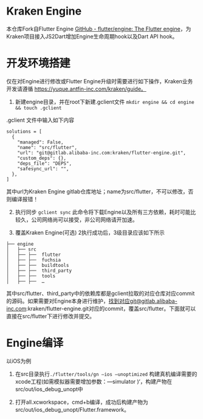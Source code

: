 Kraken Engine
==============
本仓库Fork自Flutter Engine [GitHub - flutter/engine: The Flutter engine](https://github.com/flutter/engine)，为Kraken项目接入JS2Dart增加Engine生命周期hook以及Dart API hook。

# 开发环境搭建
仅在对Engine进行修改或Flutter Engine升级时需要进行如下操作，Kraken业务开发请遵循 https://yuque.antfin-inc.com/kraken/guide。

1. 新建engine目录，并在root下新建.gclient文件
`mkdir engine && cd engine && touch .gclient`

.gclient 文件中输入如下内容
```
solutions = [
  {
    "managed": False,
    "name": "src/flutter",
    "url": "git@gitlab.alibaba-inc.com:kraken/flutter-engine.git",
    "custom_deps": {},
    "deps_file": "DEPS",
    "safesync_url": "",
  },
]
```
其中url为Kraken Engine gitlab仓库地址；name为src/flutter，不可以修改，否则编译报错！

2. 执行同步
`gclient sync`
此命令将下载Engine以及所有三方依赖，耗时可能比较久，公司网络尚可以接受，非公司网络请开加速。

3. 覆盖Kraken Engine(可选)
    2执行成功后，3级目录应该如下所示
```
├── engine
│   ├── src
│   ├── ├──  flutter
│   ├── ├──  fuchsia
│   ├── ├──  buildtools
│   ├── ├──  third_party
│   ├── ├──  tools
│   ├── ├──  …
```
其中src/flutter、third_party中的依赖库都是gclient拉取的对应仓库对应commit的源码。如果需要对Engine本身进行维护，找到对应git@gitlab.alibaba-inc.com:kraken/flutter-engine.git对应的commit，覆盖src/flutter。下面就可以直接在src/flutter下进行修改并提交。

# Engine编译
以iOS为例
1. 在src目录执行`./flutter/tools/gn —ios —unoptimized` 
构建真机编译需要的xcode工程(如需模拟器需要增加参数：—simulator )‘，构建产物在src/out/ios_debug_unopt中

2. 打开all.xcworkspace，cmd+b编译，成功后构建产物为src/out/ios_debug_unopt/Flutter.framework。

